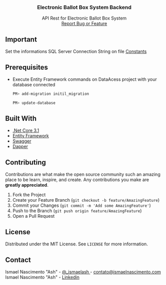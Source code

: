 


<!-- PROJECT LOGO -->
<br />

  <h3 align="center">Electronic Ballot Box System Backend</h3>

  <p align="center">
    API Rest for Electronic Ballot Box System
    <br />
    <a href="https://github.com/ismaelash/Electronic-Ballot-Box-Backend/issues">Report Bug or Feature</a>
  </p>
</p>

## Important

Set the informations SQL Server Connection String on file [Constants](https://github.com/ismaelash/Electronic-Ballot-Box-Backend/blob/main/DataAccess/Constants.cs)

## Prerequisites


* Execute Entity Framework commands on DataAcess project with your database connected
  ```sh
  PM> add-migration initil_migration
  ```
    ```sh
  PM> update-database
  ```

## Built With

* [.Net Core 3.1](https://docs.microsoft.com/en-us/aspnet/core/?view=aspnetcore-3.1)
* [Entity Framework](https://docs.microsoft.com/en-us/ef/)
* [Swagger](https://swagger.io/)
* [Dapper](https://dapper-tutorial.net/)

<!-- CONTRIBUTING -->
## Contributing

Contributions are what make the open source community such an amazing place to be learn, inspire, and create. Any contributions you make are **greatly appreciated**.

1. Fork the Project
2. Create your Feature Branch (`git checkout -b feature/AmazingFeature`)
3. Commit your Changes (`git commit -m 'Add some AmazingFeature'`)
4. Push to the Branch (`git push origin feature/AmazingFeature`)
5. Open a Pull Request



<!-- LICENSE -->
## License

Distributed under the MIT License. See `LICENSE` for more information.



<!-- CONTACT -->
## Contact

Ismael Nascimento "Ash" - [@_ismaelash ](https://twitter.com/_ismaelash) - contato@ismaelnascimento.com
Ismael Nascimento "Ash" - [Linkedin ](https://www.linkedin.com/in/ismaelash)
